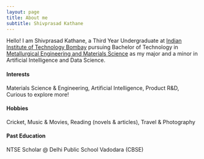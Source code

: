 ```yaml
---
layout: page
title: About me
subtitle: Shivprasad Kathane
---
```


Hello! I am Shivprasad Kathane, a Third Year Undergraduate at [Indian Institute of Technology Bombay](http://www.iitb.ac.in) pursuing Bachelor of Technology in [Metallurgical Engineering and Materials Science](http://www.iitb.ac.in/mems/en) as my major and a minor in Artificial Intelligence and Data Science.

#### Interests
Materials Science & Engineering, Artificial Intelligence, Product R&D, Curious to explore more!

#### Hobbies
Cricket, Music & Movies, Reading (novels & articles), Travel & Photography

#### Past Education
NTSE Scholar @ Delhi Public School Vadodara (CBSE)
